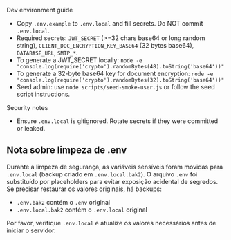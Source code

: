 Dev environment guide

- Copy `.env.example` to `.env.local` and fill secrets. Do NOT commit `.env.local`.
- Required secrets: `JWT_SECRET` (>=32 chars base64 or long random string), `CLIENT_DOC_ENCRYPTION_KEY_BASE64` (32 bytes base64), `DATABASE_URL`, `SMTP_*`.
- To generate a JWT_SECRET locally: `node -e "console.log(require('crypto').randomBytes(48).toString('base64'))"`
- To generate a 32-byte base64 key for document encryption: `node -e "console.log(require('crypto').randomBytes(32).toString('base64'))"`
- Seed admin: use `node scripts/seed-smoke-user.js` or follow the seed script instructions.

Security notes
- Ensure `.env.local` is gitignored. Rotate secrets if they were committed or leaked.

## Nota sobre limpeza de .env
Durante a limpeza de segurança, as variáveis sensíveis foram movidas para `.env.local` (backup criado em `.env.local.bak2`).
O arquivo `.env` foi substituído por placeholders para evitar exposição acidental de segredos. Se precisar restaurar os valores originais, há backups:

- `.env.bak2` contém o `.env` original
- `.env.local.bak2` contém o `.env.local` original

Por favor, verifique `.env.local` e atualize os valores necessários antes de iniciar o servidor.
